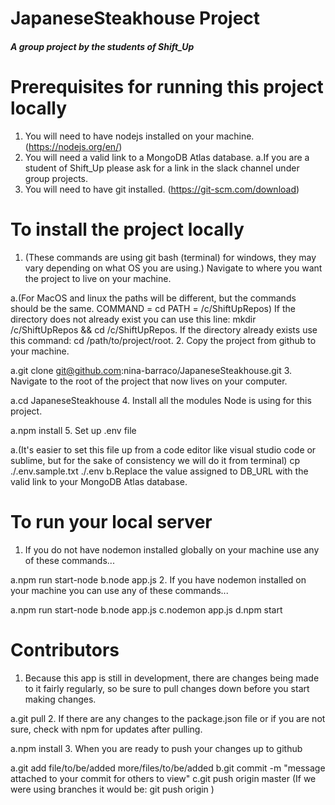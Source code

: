 # JapaneseSteakhouse Project

##### A group project by the students of Shift_Up #####

# Prerequisites for running this project locally #
1. You will need to have nodejs installed on your machine. (https://nodejs.org/en/)
2. You will need a valid link to a MongoDB Atlas database.
  a.If you are a student of Shift_Up please ask for a link in the slack channel under group projects.
3. You will need to have git installed. (https://git-scm.com/download)

# To install the project locally #
1. (These commands are using git bash (terminal) for windows, they may vary depending on what OS you are using.) Navigate to 
where you want the project to live on your machine.

  a.(For MacOS and linux the paths will be different, but the commands should be the same. COMMAND = cd PATH = /c/ShiftUpRepos)
  If the directory does not already exist you can use this line: mkdir /c/ShiftUpRepos && cd /c/ShiftUpRepos. If the directory 
  already exists use this command: cd /path/to/project/root.
2. Copy the project from github to your machine.

  a.git clone git@github.com:nina-barraco/JapaneseSteakhouse.git
3. Navigate to the root of the project that now lives on your computer.

  a.cd JapaneseSteakhouse
4. Install all the modules Node is using for this project.

  a.npm install
5. Set up .env file

  a.(It's easier to set this file up from a code editor like visual studio code or sublime, but for the sake of consistency 
  we will do it from terminal) cp ./.env.sample.txt ./.env
  b.Replace the value assigned to DB_URL with the valid link to your MongoDB Atlas database.

# To run your local server #
1. If you do not have nodemon installed globally on your machine use any of these commands...

  a.npm run start-node
  b.node app.js
2. If you have nodemon installed on your machine you can use any of these commands...

  a.npm run start-node
  b.node app.js
  c.nodemon app.js
  d.npm start

# Contributors #
1. Because this app is still in development, there are changes being made to it fairly regularly, so be sure to pull changes 
down before you start making changes.

  a.git pull
2. If there are any changes to the package.json file or if you are not sure, check with npm for updates after pulling.

  a.npm install
3. When you are ready to push your changes up to github

  a.git add file/to/be/added more/files/to/be/added
  b.git commit -m "message attached to your commit for others to view"
  c.git push origin master (If we were using branches it would be: git push origin <branch>)
